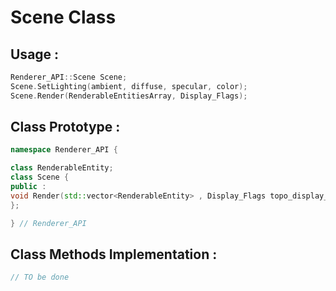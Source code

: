# Scene Class

## Usage :
```cpp
Renderer_API::Scene Scene;
Scene.SetLighting(ambient, diffuse, specular, color);
Scene.Render(RenderableEntitiesArray, Display_Flags);
```

## Class Prototype :
```cpp
namespace Renderer_API {

class RenderableEntity;
class Scene {
public :
void Render(std::vector<RenderableEntity> , Display_Flags topo_display_flags)
};

} // Renderer_API

```
## Class Methods Implementation :
```cpp
// TO be done
```
